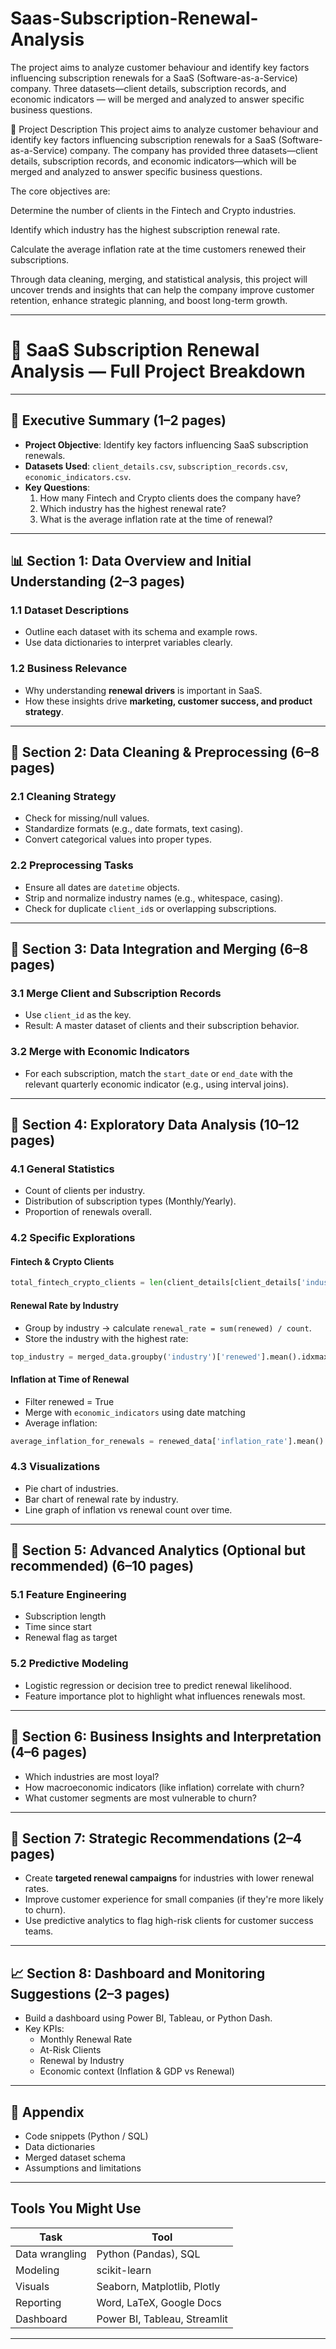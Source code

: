 # Saas-Subscription-Renewal-Analysis
The project aims to analyze customer behaviour and identify key factors influencing subscription renewals for a SaaS (Software-as-a-Service) company. Three datasets—client details, subscription records, and economic indicators — will be merged and analyzed to answer specific business questions.


📌 Project Description
This project aims to analyze customer behaviour and identify key factors influencing subscription renewals for a SaaS (Software-as-a-Service) company. The company has provided three datasets—client details, subscription records, and economic indicators—which will be merged and analyzed to answer specific business questions.

The core objectives are:

Determine the number of clients in the Fintech and Crypto industries.

Identify which industry has the highest subscription renewal rate.

Calculate the average inflation rate at the time customers renewed their subscriptions.

Through data cleaning, merging, and statistical analysis, this project will uncover trends and insights that can help the company improve customer retention, enhance strategic planning, and boost long-term growth.

---

# 📘 SaaS Subscription Renewal Analysis — Full Project Breakdown

---

## 🔖 Executive Summary (1–2 pages)
- **Project Objective**: Identify key factors influencing SaaS subscription renewals.
- **Datasets Used**: `client_details.csv`, `subscription_records.csv`, `economic_indicators.csv`.
- **Key Questions**:
  1. How many Fintech and Crypto clients does the company have?
  2. Which industry has the highest renewal rate?
  3. What is the average inflation rate at the time of renewal?

---

## 📊 Section 1: Data Overview and Initial Understanding (2–3 pages)
### 1.1 Dataset Descriptions
- Outline each dataset with its schema and example rows.
- Use data dictionaries to interpret variables clearly.

### 1.2 Business Relevance
- Why understanding **renewal drivers** is important in SaaS.
- How these insights drive **marketing, customer success, and product strategy**.

---

## 🧹 Section 2: Data Cleaning & Preprocessing (6–8 pages)
### 2.1 Cleaning Strategy
- Check for missing/null values.
- Standardize formats (e.g., date formats, text casing).
- Convert categorical values into proper types.

### 2.2 Preprocessing Tasks
- Ensure all dates are `datetime` objects.
- Strip and normalize industry names (e.g., whitespace, casing).
- Check for duplicate `client_id`s or overlapping subscriptions.

---

## 🔗 Section 3: Data Integration and Merging (6–8 pages)
### 3.1 Merge Client and Subscription Records
- Use `client_id` as the key.
- Result: A master dataset of clients and their subscription behavior.

### 3.2 Merge with Economic Indicators
- For each subscription, match the `start_date` or `end_date` with the relevant quarterly economic indicator (e.g., using interval joins).

---

## 🧮 Section 4: Exploratory Data Analysis (10–12 pages)
### 4.1 General Statistics
- Count of clients per industry.
- Distribution of subscription types (Monthly/Yearly).
- Proportion of renewals overall.

### 4.2 Specific Explorations
#### Fintech & Crypto Clients
```python
total_fintech_crypto_clients = len(client_details[client_details['industry'].isin(['Fintech', 'Crypto'])])
```

#### Renewal Rate by Industry
- Group by industry → calculate `renewal_rate = sum(renewed) / count`.
- Store the industry with the highest rate:
```python
top_industry = merged_data.groupby('industry')['renewed'].mean().idxmax()
```

#### Inflation at Time of Renewal
- Filter renewed = True
- Merge with `economic_indicators` using date matching
- Average inflation:
```python
average_inflation_for_renewals = renewed_data['inflation_rate'].mean()
```

### 4.3 Visualizations
- Pie chart of industries.
- Bar chart of renewal rate by industry.
- Line graph of inflation vs renewal count over time.

---

## 🧠 Section 5: Advanced Analytics (Optional but recommended) (6–10 pages)
### 5.1 Feature Engineering
- Subscription length
- Time since start
- Renewal flag as target

### 5.2 Predictive Modeling
- Logistic regression or decision tree to predict renewal likelihood.
- Feature importance plot to highlight what influences renewals most.

---

## 📌 Section 6: Business Insights and Interpretation (4–6 pages)
- Which industries are most loyal?
- How macroeconomic indicators (like inflation) correlate with churn?
- What customer segments are most vulnerable to churn?

---

## 💼 Section 7: Strategic Recommendations (2–4 pages)
- Create **targeted renewal campaigns** for industries with lower renewal rates.
- Improve customer experience for small companies (if they're more likely to churn).
- Use predictive analytics to flag high-risk clients for customer success teams.

---

## 📈 Section 8: Dashboard and Monitoring Suggestions (2–3 pages)
- Build a dashboard using Power BI, Tableau, or Python Dash.
- Key KPIs:
  - Monthly Renewal Rate
  - At-Risk Clients
  - Renewal by Industry
  - Economic context (Inflation & GDP vs Renewal)

---

## 📂 Appendix
- Code snippets (Python / SQL)
- Data dictionaries
- Merged dataset schema
- Assumptions and limitations

---

## Tools You Might Use
| Task | Tool |
|------|------|
| Data wrangling | Python (Pandas), SQL |
| Modeling | scikit-learn |
| Visuals | Seaborn, Matplotlib, Plotly |
| Reporting | Word, LaTeX, Google Docs |
| Dashboard | Power BI, Tableau, Streamlit |

---

